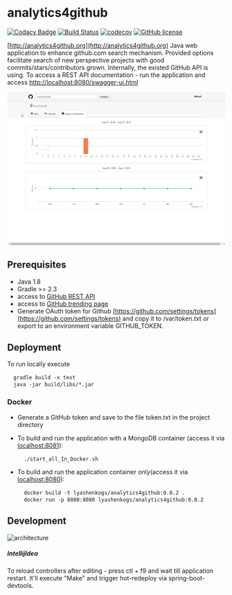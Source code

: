 # analytics4github

[![Codacy Badge](https://api.codacy.com/project/badge/Grade/d3a472531c4b46749c7eda1439d746db)](https://www.codacy.com/app/lyashenkogs/analytics4github?utm_source=github.com&amp;utm_medium=referral&amp;utm_content=LyashenkoGS/analytics4github&amp;utm_campaign=Badge_Grade)
[![Build Status](https://travis-ci.org/LyashenkoGS/analytics4github.svg?branch=master)](https://travis-ci.org/LyashenkoGS/analytics4github)
[![codecov](https://codecov.io/gh/LyashenkoGS/analytics4github/branch/master/graph/badge.svg)](https://codecov.io/gh/LyashenkoGS/analytics4github)
[![GitHub license](https://img.shields.io/github/license/mashape/apistatus.svg)](https://github.com/LyashenkoGS/analytics4github/blob/master/LICENCE)  


[http://analytics4github.org](http://analytics4github.org)
Java web application to enhance github.com search mechanism.
Provided options facilitate search of new perspective projects with good commits/stars/contributors grown.
Internally, the existed GitHub API is using.
To access a REST API documentation - run the application and access
 [http://localhost:8080/swagger-ui.html](http://localhost:8080/swagger-ui.html)
 
![Demo](https://github.com/LyashenkoGS/analytics4github/blob/master/demo.gif) 


## Prerequisites

* Java 1.8
* Gradle >= 2.3 
* access to [GitHub REST API ](https://developer.github.com/v3/)
* access to [GitHub trending page](https://github.com/trending)
* Generate OAuth token for Github [https://github.com/settings/tokens](https://github.com/settings/tokens) and copy it to /var/token.txt or export to an environment variable GITHUB_TOKEN. 

## Deployment
To run locally execute

      gradle build -x test
      java -jar build/libs/*.jar 
      
### Docker
 
* Generate a GitHub token and save to the file token.txt in the project directory    
* To build and run the application with a MongoDB container (access it via [localhost:8081](localhost:8081)): 
 
        ./start_all_In_Docker.sh
 
* To build and run the application container only(access it via [localhost:8080](localhost:8080)):
      
        docker build -t lyashenkogs/analytics4github:0.0.2 .
        docker run -p 8080:8080 lyashenkogs/analytics4github:0.0.2
      
              
## Development
![architecture](./documentation/Arhitecture.png)

##### IntellijIdea
To reload controllers after editing - press ctl + f9 and wait till application restart.
It'll execute "Make" and trigger hot-redeploy via spring-boot-devtools.


